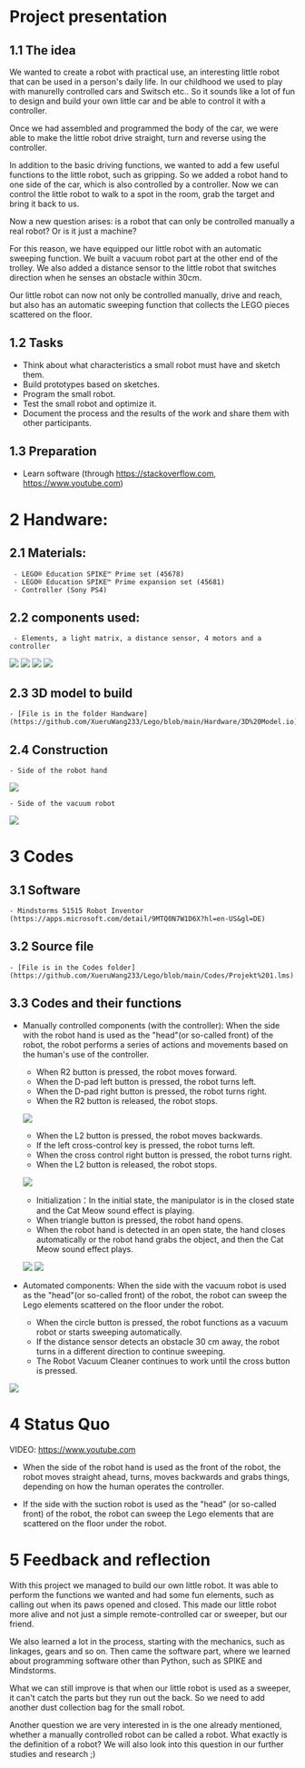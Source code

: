 # Project presentation
## 1.1 The idea
We wanted to create a robot with practical use, an interesting little robot that can be used in a person's daily life. In our childhood we used to play with manurelly controlled cars and Switsch etc.. So it sounds like a lot of fun to design and build your own little car and be able to control it with a controller.

Once we had assembled and programmed the body of the car, we were able to make the little robot drive straight, turn and reverse using the controller.

In addition to the basic driving functions, we wanted to add a few useful functions to the little robot, such as gripping. So we added a robot hand to one side of the car, which is also controlled by a controller. Now we can control the little robot to walk to a spot in the room, grab the target and bring it back to us.

Now a new question arises: is a robot that can only be controlled manually a real robot? Or is it just a machine?

For this reason, we have equipped our little robot with an automatic sweeping function. We built a vacuum robot part at the other end of the trolley. We also added a distance sensor to the little robot that switches direction when he senses an obstacle within 30cm.

Our little robot can now not only be controlled manually, drive and reach, but also has an automatic sweeping function that collects the LEGO pieces scattered on the floor.

## 1.2 Tasks
- Think about what characteristics a small robot must have and sketch them.
- Build prototypes based on sketches.
- Program the small robot.
- Test the small robot and optimize it.
- Document the process and the results of the work and share them with other participants.
## 1.3 Preparation
- Learn software (through https://stackoverflow.com, https://www.youtube.com)

# 2 Handware:
## 2.1 Materials:
     - LEGO® Education SPIKE™ Prime set (45678)
     - LEGO® Education SPIKE™ Prime expansion set (45681)
     - Controller (Sony PS4)
## 2.2 components used:
     - Elements, a light matrix, a distance sensor, 4 motors and a controller
  
       
![](https://github.com/XueruWang233/Lego/blob/main/Hardware/Standteile%201.png)
![](https://github.com/XueruWang233/Lego/blob/main/Hardware/Standteile%202.png)
![](https://github.com/XueruWang233/Lego/blob/main/Hardware/Standteile%203.png)
![](https://github.com/XueruWang233/Lego/blob/main/Hardware/Kontrolle.JPG)

## 2.3 3D model to build
    - [File is in the folder Handware](https://github.com/XueruWang233/Lego/blob/main/Hardware/3D%20Model.io)
## 2.4 Construction
    - Side of the robot hand

![](https://github.com/XueruWang233/Lego/blob/main/Hardware/Roboterhand%203.JPG)

    - Side of the vacuum robot

![](https://github.com/XueruWang233/Lego/blob/main/Hardware/Sauberroboter%203.JPG)

# 3 Codes
## 3.1 Software
    - Mindstorms 51515 Robot Inventor (https://apps.microsoft.com/detail/9MTQ0N7W1D6X?hl=en-US&gl=DE)
## 3.2 Source file
    - [File is in the Codes folder](https://github.com/XueruWang233/Lego/blob/main/Codes/Projekt%201.lms)
## 3.3 Codes and their functions
- Manually controlled components (with the controller): When the side with the robot hand is used as the "head"(or so-called front) of the robot, the robot performs a series of actions and movements based on the human's use of the controller.
    - When R2 button is pressed, the robot moves forward.
    - When the D-pad left button is pressed, the robot turns left.
    - When the D-pad right button is pressed, the robot turns right.
    - When the R2 button is released, the robot stops.

  ![](https://github.com/XueruWang233/Lego/blob/main/Codes/Fahren(to%20front)%20and%20turn.png)

    - When the L2 button is pressed, the robot moves backwards.
    - If the left cross-control key is pressed, the robot turns left.
    - When the cross control right button is pressed, the robot turns right.
    - When the L2 button is released, the robot stops.

  ![](https://github.com/XueruWang233/Lego/blob/main/Codes/Ru%CC%88ckfahren%20und%20Abbigen.png)

    - Initialization：In the initial state, the manipulator is in the closed state and the Cat Meow sound effect is playing.
    - When triangle button is pressed, the robot hand opens.
    - When the robot hand is detected in an open state, the hand closes automatically or the robot hand grabs the object, and then the Cat Meow sound effect plays.

  ![](https://github.com/XueruWang233/Lego/blob/main/Codes/Initialisierung(closure)%20of%20Robothands.png)
  ![](https://github.com/XueruWang233/Lego/blob/main/Codes/Roboterhand%20kontrollieren.png)

- Automated components: When the side with the vacuum robot is used as the "head"(or so-called front) of the robot, the robot can sweep the Lego elements scattered on the floor under the robot.
    - When the circle button is pressed, the robot functions as a vacuum robot or starts sweeping automatically.
    - If the distance sensor detects an obstacle 30 cm away, the robot turns in a different direction to continue sweeping.
    - The Robot Vacuum Cleaner continues to work until the cross button is pressed.

 ![](https://github.com/XueruWang233/Lego/blob/main/Codes/Programmierung_Sauberroboter.png)

# 4 Status Quo
VIDEO: [https://www.youtube.com ](https://youtu.be/Wk2D66UoW4k)
- When the side of the robot hand is used as the front of the robot, the robot moves straight ahead, turns, moves backwards and grabs things, depending on how the human operates the controller.

- If the side with the suction robot is used as the "head" (or so-called front) of the robot, the robot can sweep the Lego elements that are scattered on the floor under the robot.

# 5 Feedback and reflection
With this project we managed to build our own little robot. It was able to perform the functions we wanted and had some fun elements, such as calling out when its paws opened and closed. This made our little robot more alive and not just a simple remote-controlled car or sweeper, but our friend.

We also learned a lot in the process, starting with the mechanics, such as linkages, gears and so on. Then came the software part, where we learned about programming software other than Python, such as SPIKE and Mindstorms.

What we can still improve is that when our little robot is used as a sweeper, it can't catch the parts but they run out the back. So we need to add another dust collection bag for the small robot.

Another question we are very interested in is the one already mentioned, whether a manually controlled robot can be called a robot. What exactly is the definition of a robot? We will also look into this question in our further studies and research ;)


